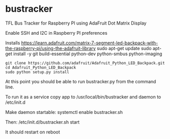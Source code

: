 # bustracker
TFL Bus Tracker for Raspberry PI using AdaFruit Dot Matrix Display


Enable SSH and I2C in Raspberry PI preferences

Installs https://learn.adafruit.com/matrix-7-segment-led-backpack-with-the-raspberry-pi/using-the-adafruit-library
    sudo apt-get update
    sudo apt-get install -y git build-essential python-dev python-smbus python-imaging

    git clone https://github.com/adafruit/Adafruit_Python_LED_Backpack.git
    cd Adafruit_Python_LED_Backpack
    sudo python setup.py install


At this point you should be able to run bustracker.py from the command line.

To run it as a service copy app to /usr/local/bin/bustracker and daemon to /etc/init.d

Make daemon startable:
systemctl enable bustracker.sh

Then:
/etc/init.d/bustracker.sh start

It should restart on reboot

